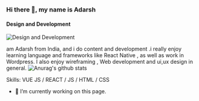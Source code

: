 ### Hi there 👋, my name is Adarsh
#### Design and Development
![Design and Development](https://unsplash.com/photos/black-flat-screen-computer-monitor-8qEB0fTe9Vw)

 am Adarsh from India, and i do content and development .i really enjoy learning language and frameworks like React Native , as well as work in Wordpress. I also enjoy wireframing , Web development and ui,ux design in general.
 ![Anurag's github stats](https://github-readme-stats.vercel.app/api?username=adarshkumarc )

Skills: VUE JS / REACT / JS / HTML / CSS

- 🔭 I’m currently working on this page. 
